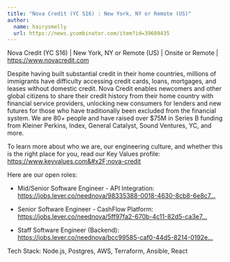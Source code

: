 ```yaml
---
title: "Nova Credit (YC S16) : New York, NY or Remote (US)"
author:
  name: hairysmelly
  url: https://news.ycombinator.com/item?id=39609435
---
```

Nova Credit (YC S16) | New York, NY or Remote (US) | Onsite or Remote | <a href="https:&#x2F;&#x2F;www.novacredit.com" rel="nofollow">https:&#x2F;&#x2F;www.novacredit.com</a>

Despite having built substantial credit in their home countries, millions of immigrants have difficulty accessing credit cards, loans, mortgages, and leases without domestic credit. Nova Credit enables newcomers and other global citizens to share their credit history from their home country with financial service providers, unlocking new consumers for lenders and new futures for those who have traditionally been excluded from the financial system. We are 80+ people and have raised over $75M in Series B funding from Kleiner Perkins, Index, General Catalyst, Sound Ventures, YC, and more.

To learn more about who we are, our engineering culture, and whether this is the right place for you, read our Key Values profile: <a href="https:&#x2F;&#x2F;www.keyvalues.com&#x2F;nova-credit" rel="nofollow">https:&#x2F;&#x2F;www.keyvalues.com&#x2F;nova-credit</a>

Here are our open roles:

* Mid&#x2F;Senior Software Engineer - API Integration: <a href="https:&#x2F;&#x2F;jobs.lever.co&#x2F;neednova&#x2F;98335388-0018-4630-8cb8-6e8c73a4d4c7?lever-origin=applied&amp;lever-source%5B%5D=KeyValues" rel="nofollow">https:&#x2F;&#x2F;jobs.lever.co&#x2F;neednova&#x2F;98335388-0018-4630-8cb8-6e8c7...</a>

* Senior Software Engineer - CashFlow Platform: <a href="https:&#x2F;&#x2F;jobs.lever.co&#x2F;neednova&#x2F;5ff97fa2-670b-4c11-82d5-ca3e7f28fac3?lever-origin=applied&amp;lever-source%5B%5D=KeyValues" rel="nofollow">https:&#x2F;&#x2F;jobs.lever.co&#x2F;neednova&#x2F;5ff97fa2-670b-4c11-82d5-ca3e7...</a>

* Staff Software Engineer (Backend): <a href="https:&#x2F;&#x2F;jobs.lever.co&#x2F;neednova&#x2F;bcc99585-caf0-44d5-8214-0192e8a0f01b?lever-origin=applied&amp;lever-source%5B%5D=KeyValues" rel="nofollow">https:&#x2F;&#x2F;jobs.lever.co&#x2F;neednova&#x2F;bcc99585-caf0-44d5-8214-0192e...</a>

Tech Stack: Node.js, Postgres, AWS, Terraform, Ansible, React

